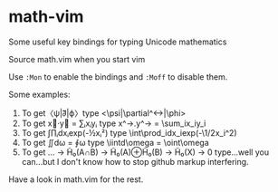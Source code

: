 # math-vim
Some useful key bindings for typing Unicode mathematics

Source math.vim when you start vim

Use `:Mon` to enable the bindings and `:Moff` to disable them.

Some examples:

1. To get〈ψ|∂⃡|ϕ〉type \<\psi|\partial\^<->|\phi\>
2. To get x⃗·y⃗ = ∑ᵢxᵢyᵢ type x\^->\.y\^-> = \sum\_ix\_iy\_i
3. To get ∫∏ᵢdxᵢexp(-½xᵢ²) type \int\prod\_idx\_iexp(-\1/2x\_i\^2)
4. To get ∬dω = ∮ω type \iintd\omega = \oint\omega
5. To get … → H̃₀(A∩B) → H̃₀(A)⊕H̃₀(B) → H̃₀(X) → 0 type...well you can...but I don't know how to stop github markup interfering.

Have a look in math.vim for the rest.
